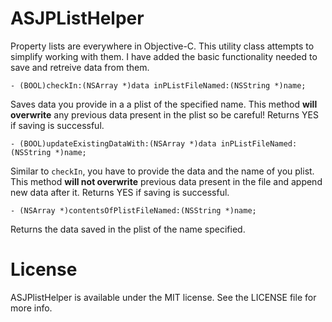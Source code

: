 ASJPListHelper
==============

Property lists are everywhere in Objective-C. This utility class attempts to simplify working with them. I have added the basic functionality needed to save and retreive data from them.

`- (BOOL)checkIn:(NSArray *)data inPListFileNamed:(NSString *)name;`

Saves data you provide in a a plist of the specified name. This method **will overwrite** any previous data present in the plist so be careful! Returns YES if saving is successful.

`- (BOOL)updateExistingDataWith:(NSArray *)data inPListFileNamed:(NSString *)name;`

Similar to `checkIn`, you have to provide the data and the name of you plist. This method **will not overwrite** previous data present in the file and append new data after it. Returns YES if saving is successful.

`- (NSArray *)contentsOfPlistFileNamed:(NSString *)name;`

Returns the data saved in the plist of the name specified.

# License

ASJPlistHelper is available under the MIT license. See the LICENSE file for more info.